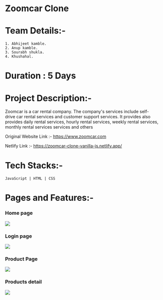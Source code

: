 # Zoomcar Clone


# Team Details:-
    1. Abhijeet kamble.
    2. Anup kamble.
    3. Sourabh shukla.
    4. Khushahal.
    
#   Duration : 5 Days

#   Project Description:-
Zoomcar is a car rental company. The company's services include self-drive car rental services and customer support services. It provides also provides daily rental services, hourly rental services, weekly rental services, monthly rental services services and others

Original Website Link :- https://www.zoomcar.com

Netlify Link :- https://zoomcar-clone-vanilla-js.netlify.app/
#    Tech Stacks:-
    JavaScript | HTML | CSS 
#    Pages and Features:-

### Home page
<image src="./z1.png">
    
### Login page

<image src="./z2.png">

### Product Page

<image src="./z3.png">

### Products detail

<image src="./z4.png">

